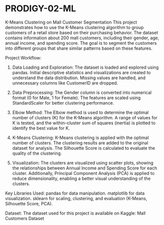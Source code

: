 # PRODIGY-02-ML
K-Means Clustering on Mall Customer Segmentation
This project demonstrates how to use the K-Means clustering algorithm to group customers of a retail store based on their purchasing behavior. The dataset contains information about 200 mall customers, including their gender, age, annual income, and spending score. The goal is to segment the customers into different groups that share similar patterns based on these features.

Project Workflow:
1. Data Loading and Exploration:
The dataset is loaded and explored using pandas.
Initial descriptive statistics and visualizations are created to understand the data distribution.
Missing values are handled, and unnecessary columns like CustomerID are dropped.

2. Data Preprocessing:
The Gender column is converted into numerical format (0 for Male, 1 for Female).
The features are scaled using StandardScaler for better clustering performance.

3. Elbow Method:
The Elbow method is used to determine the optimal number of clusters (K) for the K-Means algorithm.
A range of values for K is tested, and the within-cluster sum of squares (inertia) is plotted to identify the best value for K.

4. K-Means Clustering:
K-Means clustering is applied with the optimal number of clusters.
The clustering results are added to the original dataset for analysis.
The Silhouette Score is calculated to evaluate the quality of the clustering.

5. Visualization:
The clusters are visualized using scatter plots, showing the relationships between Annual Income and Spending Score for each cluster.
Additionally, Principal Component Analysis (PCA) is applied to reduce dimensionality, enabling a better visual understanding of the clusters.

Key Libraries Used:
pandas for data manipulation.
matplotlib for data visualization.
sklearn for scaling, clustering, and evaluation (K-Means, Silhouette Score, PCA).

Dataset:
The dataset used for this project is available on Kaggle: Mall Customers Dataset
